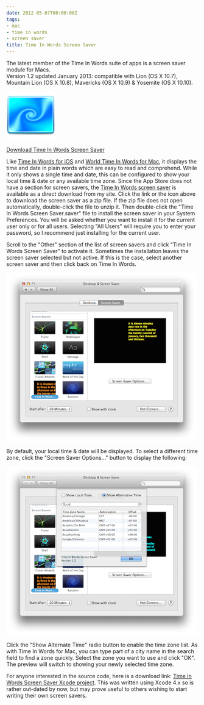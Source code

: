 ```yaml
---
date: 2012-05-07T00:00:00Z
tags:
- mac
- time in words
- screen saver
title: Time In Words Screen Saver
---
```


The latest member of the Time In Words suite of apps is a screen saver module
for Macs.\
Version 1.2 updated January 2013: compatible with Lion (OS X 10.7), Mountain Lion
(OS X 10.8), Mavericks (OS X 10.9) & Yosemite (OS X 10.10).

![Time In Words Screen Saver Download][1]

[Download Time In Words Screen Saver][2]

[1]: /images/ScreenSaverIcon128.png
[2]: /screensaver/TimeInWords-ScreenSaver.zip

Like [Time In Words for iOS][7] and [World Time In Words for Mac][8], it
displays the time and date in plain words which are easy to read and comprehend.
While it only shows a single time and date, this can be configured to show your
local time & date or any available time zone. Since the App Store does not have
a section for screen savers, the [Time In Words screen saver][9] is available as
a direct download from my site. Click the link or the icon above to download the
screen saver as a zip file. If the zip file does not open automatically,
double-click the file to unzip it. Then double-click the "Time In Words Screen
Saver.saver" file to install the screen saver in your System Preferences. You
will be asked whether you want to install it for the current user only or for
all users. Selecting "All Users" will require you to enter your password, so I
recommend just installing for the current user.

Scroll to the "Other" section of the list of screen savers and click "Time In
Words Screen Saver" to activate it. Sometimes the installation leaves the screen
saver selected but not active. If this is the case, select another screen saver
and then click back on Time In Words.

[![Time In Words Screen Saver][3]][4]

[3]: /images/ScreenSaver1-small.png
[4]: /images/ScreenSaver1.png

By default, your local time & date will be displayed. To select a different time
zone, click the "Screen Saver Options…" button to display the following:

[![Time In Words Screen Saver Options][5]][6]

[5]: /images/ScreenSaver2-small.png
[6]: /images/ScreenSaver2.png

Click the "Show Alternate Time" radio button to enable the time zone list. As
with Time In Words for Mac, you can type part of a city name in the search field
to find a zone quickly. Select the zone you want to use and click "OK". The
preview will switch to showing your newly selected time zone.

For anyone interested in the source code, here is a download link: [Time In
Words Screen Saver Xcode project][10]. This was written using Xcode 4.x so is
rather out-dated by now, but may prove useful to others wishing to start writing
their own screen savers.

[7]: /time-in-words/ "Time In Words"
[8]: /time-in-words-for-mac/ "Worlds Time In Words for Mac"
[9]: /screensaver/TimeInWords-ScreenSaver.zip
[10]: /screensaver/TimeInWordsScreenSaverXcode.zip
